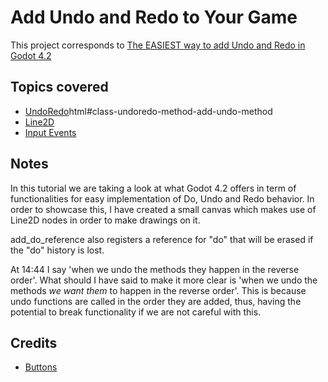# Add Undo and Redo to Your Game

This project corresponds to [The EASIEST way to add Undo and Redo in Godot 4.2](https://www.youtube.com/watch?v=ZTDTRz-TV3U)

## Topics covered

- [UndoRedo](https://docs.godotengine.org/en/stable/classes/class_undoredo.)html#class-undoredo-method-add-undo-method
- [Line2D](https://docs.godotengine.org/en/stable/classes/class_line2d.html)
- [Input Events](https://docs.godotengine.org/en/stable/tutorials/best_practices/godot_notifications.html#process-vs-physics-process-vs-input)

## Notes

In this tutorial we are taking a look at what Godot 4.2 offers in term of functionalities for easy implementation of Do, Undo and Redo behavior. In order to showcase this, I have created a small canvas which makes use of Line2D nodes in order to make drawings on it.

add_do_reference also registers a reference for "do" that will be erased if the "do" history is lost.

At 14:44 I say 'when we undo the methods they happen in the reverse order'. What should I have said to make it more clear is 'when we undo the methods _we want them_ to happen in the reverse order'. This is because undo functions are called in the order they are added, thus, having the potential to break functionality if we are not careful with this.

## Credits

- [Buttons](https://uxwing.com/)